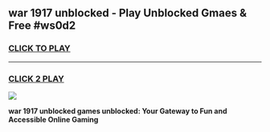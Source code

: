 
## war 1917 unblocked - Play Unblocked Gmaes & Free #ws0d2
<h3>
<a href="https://news.freeplayer.one?title=war_1917_unblocked&ref=03M">CLICK TO PLAY</a></h3>
<hr>

<h3>
<a href="https://news.freeplayer.one?title=war_1917_unblocked&ref=03M">CLICK 2 PLAY</a>
  
</h3>

<a href="https://news.freeplayer.one?title=war_1917_unblocked&ref=03M"><img src="https://clearcache.store/games.png"></a>


**war 1917 unblocked games unblocked: Your Gateway to Fun and Accessible Online Gaming**
